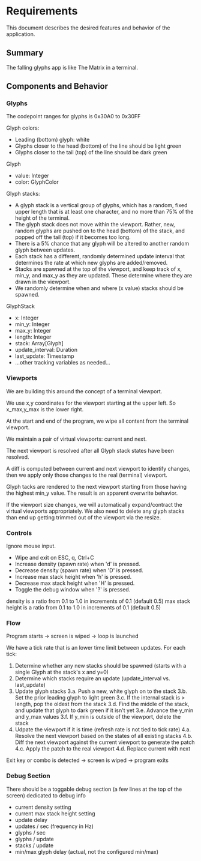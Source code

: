 # Requirements

This document describes the desired features and behavior of the application.


## Summary

The falling glyphs app is like The Matrix in a terminal.


## Components and Behavior

### Glyphs

The codepoint ranges for glyphs is 0x30A0 to 0x30FF

Glyph colors:
  * Leading (bottom) glyph: white
  * Glyphs closer to the head (bottom) of the line should be light green
  * Glyphs closer to the tail (top) of the line should be dark green

  Glyph
  - value: Integer
  - color: GlyphColor

Glyph stacks:
  * A glyph stack is a vertical group of glyphs, which has a random, fixed upper length that is at least one character, and no more than 75% of the height of the terminal.
  * The glyph stack does not move within the viewport. Rather, new, random glyphs are pushed on to the head (bottom) of the stack, and popped off the tail (top) if it becomes too long.
  * There is a 5% chance that any glyph will be altered to another random glyph between updates.
  * Each stack has a different, randomly determined update interval that determines the rate at which new glyphs are added/removed.
  * Stacks are spawned at the top of the viewport, and keep track of x, min_y, and max_y as they are updated. These determine where they are drawn in the viewport.
  * We randomly determine when and where (x value) stacks should be spawned.

  GlyphStack
  - x: Integer
  - min_y: Integer
  - max_y: Integer
  - length: Integer
  - stack: Array[Glyph]
  - update_interval: Duration
  - last_update: Timestamp
  - ...other tracking variables as needed...

### Viewports

We are building this around the concept of a terminal viewport.

We use x,y coordinates for the viewport starting at the upper left. So x_max,y_max is the lower right.

At the start and end of the program, we wipe all content from the terminal viewport.

We maintain a pair of virtual viewports: current and next.

The next viewport is resolved after all Glyph stack states have been resolved.

A diff is computed between current and next viewport to identify changes, then we apply only those changes to the real (terminal) viewport.

Glyph tacks are rendered to the next viewport starting from those having the highest min_y value. The result is an apparent overwrite behavior.

If the viewport size changes, we will automatically expand/contract the virtual viewports appropriately. We also need to delete any glyph stacks than end up getting trimmed out of the viewport via the resize.

### Controls

Ignore mouse input.

* Wipe and exit on ESC, q, Ctrl+C
* Increase density (spawn rate) when 'd' is pressed.
* Decrease density (spawn rate) when 'D' is pressed.
* Increase max stack height when 'h' is pressed.
* Decrease max stack height when 'H' is pressed.
* Toggle the debug window when '?' is pressed.


density is a ratio from 0.1 to 1.0 in increments of 0.1 (default 0.5)
max stack height is a ratio from 0.1 to 1.0 in increments of 0.1 (default 0.5)


### Flow

Program starts -> screen is wiped -> loop is launched

We have a tick rate that is an lower time limit between updates. 
For each tick:
1. Determine whether any new stacks should be spawned (starts with a single Glyph at the stack's x and y=0)
2. Determine which stacks require an update (update_interval vs. last_update)
3. Update glyph stacks
  3.a. Push a new, white glyph on to the stack
  3.b. Set the prior leading glyph to light green
  3.c. If the internal stack is > length, pop the oldest from the stack
  3.d. Find the middle of the stack, and update that glyph to dark green if it isn't yet
  3.e. Advance the y_min and y_max values
  3.f. If y_min is outside of the viewport, delete the stack
4. Udpate the viewport if it is time (refresh rate is not tied to tick rate)
  4.a. Resolve the next viewport based on the states of all existing stacks
  4.b. Diff the next viewport against the current viewport to generate the patch
  4.c. Apply the patch to the real viewport
  4.d. Replace current with next

Exit key or combo is detected -> screen is wiped -> program exits

### Debug Section

There should be a toggable debug section (a few lines at the top of the screen) dedicated to debug info
* current density setting
* current max stack height setting
* update delay
* updates / sec (frequency in Hz)
* glyphs / sec
* glyphs / update
* stacks / update
* min/max glyph delay (actual, not the configured min/max)

